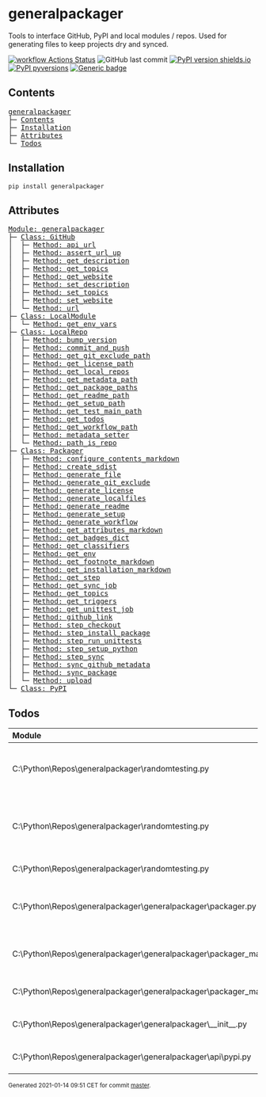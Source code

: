 # generalpackager
Tools to interface GitHub, PyPI and local modules / repos. Used for generating files to keep projects dry and synced.

[![workflow Actions Status](https://github.com/ManderaGeneral/generalpackager/workflows/workflow/badge.svg)](https://github.com/ManderaGeneral/generalpackager/actions)
![GitHub last commit](https://img.shields.io/github/last-commit/ManderaGeneral/generalpackager)
[![PyPI version shields.io](https://img.shields.io/pypi/v/generalpackager.svg)](https://pypi.org/project/generalpackager/)
[![PyPI pyversions](https://img.shields.io/pypi/pyversions/generalpackager.svg)](https://pypi.python.org/pypi/generalpackager/)
[![Generic badge](https://img.shields.io/badge/platforms-Windows%20%7C%20Ubuntu%20%7C%20MacOS-blue.svg)](https://shields.io/)

## Contents
<pre>
<a href='#generalpackager'>generalpackager</a>
├─ <a href='#Contents'>Contents</a>
├─ <a href='#Installation'>Installation</a>
├─ <a href='#Attributes'>Attributes</a>
└─ <a href='#Todos'>Todos</a>
</pre>

## Installation
```
pip install generalpackager
```

## Attributes
<pre>
<a href='https://github.com/ManderaGeneral/generalpackager/blob/master/generalpackager/__init__.py#L1'>Module: generalpackager</a>
├─ <a href='https://github.com/ManderaGeneral/generalpackager/blob/master/generalpackager/api/github.py#L7'>Class: GitHub</a>
│  ├─ <a href='https://github.com/ManderaGeneral/generalpackager/blob/master/generalpackager/api/github.py#L25'>Method: api_url</a>
│  ├─ <a href='https://github.com/ManderaGeneral/generalpackager/blob/master/generalpackager/api/github.py#L15'>Method: assert_url_up</a>
│  ├─ <a href='https://github.com/ManderaGeneral/generalpackager/blob/master/generalpackager/api/github.py#L53'>Method: get_description</a>
│  ├─ <a href='https://github.com/ManderaGeneral/generalpackager/blob/master/generalpackager/api/github.py#L40'>Method: get_topics</a>
│  ├─ <a href='https://github.com/ManderaGeneral/generalpackager/blob/master/generalpackager/api/github.py#L29'>Method: get_website</a>
│  ├─ <a href='https://github.com/ManderaGeneral/generalpackager/blob/master/generalpackager/api/github.py#L59'>Method: set_description</a>
│  ├─ <a href='https://github.com/ManderaGeneral/generalpackager/blob/master/generalpackager/api/github.py#L46'>Method: set_topics</a>
│  ├─ <a href='https://github.com/ManderaGeneral/generalpackager/blob/master/generalpackager/api/github.py#L35'>Method: set_website</a>
│  └─ <a href='https://github.com/ManderaGeneral/generalpackager/blob/master/generalpackager/api/github.py#L21'>Method: url</a>
├─ <a href='https://github.com/ManderaGeneral/generalpackager/blob/master/generalpackager/api/local_module.py#L5'>Class: LocalModule</a>
│  └─ <a href='https://github.com/ManderaGeneral/generalpackager/blob/master/generalpackager/api/local_module.py#L20'>Method: get_env_vars</a>
├─ <a href='https://github.com/ManderaGeneral/generalpackager/blob/master/generalpackager/api/local_repo.py#L10'>Class: LocalRepo</a>
│  ├─ <a href='https://github.com/ManderaGeneral/generalpackager/blob/master/generalpackager/api/local_repo.py#L129'>Method: bump_version</a>
│  ├─ <a href='https://github.com/ManderaGeneral/generalpackager/blob/master/generalpackager/api/local_repo.py#L117'>Method: commit_and_push</a>
│  ├─ <a href='https://github.com/ManderaGeneral/generalpackager/blob/master/generalpackager/api/local_repo.py#L55'>Method: get_git_exclude_path</a>
│  ├─ <a href='https://github.com/ManderaGeneral/generalpackager/blob/master/generalpackager/api/local_repo.py#L63'>Method: get_license_path</a>
│  ├─ <a href='https://github.com/ManderaGeneral/generalpackager/blob/master/generalpackager/api/local_repo.py#L79'>Method: get_local_repos</a>
│  ├─ <a href='https://github.com/ManderaGeneral/generalpackager/blob/master/generalpackager/api/local_repo.py#L51'>Method: get_metadata_path</a>
│  ├─ <a href='https://github.com/ManderaGeneral/generalpackager/blob/master/generalpackager/api/local_repo.py#L75'>Method: get_package_paths</a>
│  ├─ <a href='https://github.com/ManderaGeneral/generalpackager/blob/master/generalpackager/api/local_repo.py#L47'>Method: get_readme_path</a>
│  ├─ <a href='https://github.com/ManderaGeneral/generalpackager/blob/master/generalpackager/api/local_repo.py#L59'>Method: get_setup_path</a>
│  ├─ <a href='https://github.com/ManderaGeneral/generalpackager/blob/master/generalpackager/api/local_repo.py#L71'>Method: get_test_main_path</a>
│  ├─ <a href='https://github.com/ManderaGeneral/generalpackager/blob/master/generalpackager/api/local_repo.py#L95'>Method: get_todos</a>
│  ├─ <a href='https://github.com/ManderaGeneral/generalpackager/blob/master/generalpackager/api/local_repo.py#L67'>Method: get_workflow_path</a>
│  ├─ <a href='https://github.com/ManderaGeneral/generalpackager/blob/master/generalpackager/api/local_repo.py#L38'>Method: metadata_setter</a>
│  └─ <a href='https://github.com/ManderaGeneral/generalpackager/blob/master/generalpackager/api/local_repo.py#L84'>Method: path_is_repo</a>
├─ <a href='https://github.com/ManderaGeneral/generalpackager/blob/master/generalpackager/packager.py#L17'>Class: Packager</a>
│  ├─ <a href='https://github.com/ManderaGeneral/generalpackager/blob/master/generalpackager/packager_markdown.py#L39'>Method: configure_contents_markdown</a>
│  ├─ <a href='https://github.com/ManderaGeneral/generalpackager/blob/master/generalpackager/packager_pypi.py#L6'>Method: create_sdist</a>
│  ├─ <a href='https://github.com/ManderaGeneral/generalpackager/blob/master/generalpackager/packager_files.py#L8'>Method: generate_file</a>
│  ├─ <a href='https://github.com/ManderaGeneral/generalpackager/blob/master/generalpackager/packager_files.py#L58'>Method: generate_git_exclude</a>
│  ├─ <a href='https://github.com/ManderaGeneral/generalpackager/blob/master/generalpackager/packager_files.py#L64'>Method: generate_license</a>
│  ├─ <a href='https://github.com/ManderaGeneral/generalpackager/blob/master/generalpackager/packager.py#L53'>Method: generate_localfiles</a>
│  ├─ <a href='https://github.com/ManderaGeneral/generalpackager/blob/master/generalpackager/packager_markdown.py#L83'>Method: generate_readme</a>
│  ├─ <a href='https://github.com/ManderaGeneral/generalpackager/blob/master/generalpackager/packager_files.py#L16'>Method: generate_setup</a>
│  ├─ <a href='https://github.com/ManderaGeneral/generalpackager/blob/master/generalpackager/packager_files.py#L76'>Method: generate_workflow</a>
│  ├─ <a href='https://github.com/ManderaGeneral/generalpackager/blob/master/generalpackager/packager_markdown.py#L68'>Method: get_attributes_markdown</a>
│  ├─ <a href='https://github.com/ManderaGeneral/generalpackager/blob/master/generalpackager/packager_markdown.py#L9'>Method: get_badges_dict</a>
│  ├─ <a href='https://github.com/ManderaGeneral/generalpackager/blob/master/generalpackager/packager_metadata.py#L26'>Method: get_classifiers</a>
│  ├─ <a href='https://github.com/ManderaGeneral/generalpackager/blob/master/generalpackager/packager_workflow.py#L60'>Method: get_env</a>
│  ├─ <a href='https://github.com/ManderaGeneral/generalpackager/blob/master/generalpackager/packager_markdown.py#L75'>Method: get_footnote_markdown</a>
│  ├─ <a href='https://github.com/ManderaGeneral/generalpackager/blob/master/generalpackager/packager_markdown.py#L22'>Method: get_installation_markdown</a>
│  ├─ <a href='https://github.com/ManderaGeneral/generalpackager/blob/master/generalpackager/packager_workflow.py#L33'>Method: get_step</a>
│  ├─ <a href='https://github.com/ManderaGeneral/generalpackager/blob/master/generalpackager/packager_workflow.py#L80'>Method: get_sync_job</a>
│  ├─ <a href='https://github.com/ManderaGeneral/generalpackager/blob/master/generalpackager/packager_metadata.py#L16'>Method: get_topics</a>
│  ├─ <a href='https://github.com/ManderaGeneral/generalpackager/blob/master/generalpackager/packager_workflow.py#L25'>Method: get_triggers</a>
│  ├─ <a href='https://github.com/ManderaGeneral/generalpackager/blob/master/generalpackager/packager_workflow.py#L94'>Method: get_unittest_job</a>
│  ├─ <a href='https://github.com/ManderaGeneral/generalpackager/blob/master/generalpackager/packager_markdown.py#L60'>Method: github_link</a>
│  ├─ <a href='https://github.com/ManderaGeneral/generalpackager/blob/master/generalpackager/packager_workflow.py#L40'>Method: step_checkout</a>
│  ├─ <a href='https://github.com/ManderaGeneral/generalpackager/blob/master/generalpackager/packager_workflow.py#L51'>Method: step_install_package</a>
│  ├─ <a href='https://github.com/ManderaGeneral/generalpackager/blob/master/generalpackager/packager_workflow.py#L68'>Method: step_run_unittests</a>
│  ├─ <a href='https://github.com/ManderaGeneral/generalpackager/blob/master/generalpackager/packager_workflow.py#L44'>Method: step_setup_python</a>
│  ├─ <a href='https://github.com/ManderaGeneral/generalpackager/blob/master/generalpackager/packager_workflow.py#L73'>Method: step_sync</a>
│  ├─ <a href='https://github.com/ManderaGeneral/generalpackager/blob/master/generalpackager/packager_github.py#L5'>Method: sync_github_metadata</a>
│  ├─ <a href='https://github.com/ManderaGeneral/generalpackager/blob/master/generalpackager/packager.py#L61'>Method: sync_package</a>
│  └─ <a href='https://github.com/ManderaGeneral/generalpackager/blob/master/generalpackager/packager_pypi.py#L14'>Method: upload</a>
└─ <a href='https://github.com/ManderaGeneral/generalpackager/blob/master/generalpackager/api/pypi.py#L3'>Class: PyPI</a>
</pre>

## Todos
| Module                                                               | Message                                                           |
|:---------------------------------------------------------------------|:------------------------------------------------------------------|
| C:\Python\Repos\generalpackager\randomtesting.py                     | Automatically insert empty line when indent retracts              |
| C:\Python\Repos\generalpackager\randomtesting.py                     | Write [CI MAJOR] in commit message to bump major for example      |
| C:\Python\Repos\generalpackager\randomtesting.py                     | Remove test/main.py                                               |
| C:\Python\Repos\generalpackager\generalpackager\packager.py          | Allow github, pypi or local repo not to exist in any combination. |
| C:\Python\Repos\generalpackager\generalpackager\packager\_markdown.py | Inherit future crawler class for pypi and github.                 |
| C:\Python\Repos\generalpackager\generalpackager\packager\_markdown.py | Use Packager.os for badges.                                       |
| C:\Python\Repos\generalpackager\generalpackager\\_\_init\_\_.py          | Rename secrets and cleanup.                                       |
| C:\Python\Repos\generalpackager\generalpackager\api\pypi.py          | Method to upload to PyPI.                                         |

<sup>
Generated 2021-01-14 09:51 CET for commit <a href='https://github.com/ManderaGeneral/generalpackager/commit/master'>master</a>.
</sup>